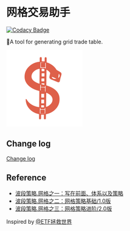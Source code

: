 # 网格交易助手

[![Codacy Badge](https://api.codacy.com/project/badge/Grade/ba8d0fdfd8434768a45da02b961e2ae7)](https://app.codacy.com/app/wheatma/grid-trade-helper?utm_source=github.com&utm_medium=referral&utm_content=wheatma/grid-trade-helper&utm_campaign=Badge_Grade_Dashboard)

📜A tool for generating grid trade table.

![logo](/public/img/logo.png)

## Change log
[Change log](CHANGELOG.md)

## Reference
- [波段策略.网格之一：写在前面、体系以及策略](https://mp.weixin.qq.com/s/uxktt5ZpNo03FpQQX-aG7g)
- [波段策略.网格之二：网格策略基础/1.0版](https://mp.weixin.qq.com/s/-czfqGvxkDcay_tSI1jv5g)
- [波段策略.网格之三：网格策略进阶/2.0版](https://mp.weixin.qq.com/s/8pRKsjiQSZzrmH-uWCkRLQ)

Inspired by [@ETF拯救世界](https://weibo.com/chinaetfs)
